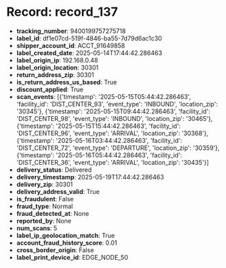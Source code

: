 # Record: record_137

- **tracking_number**: 9400199757275718
- **label_id**: df1e07cd-519f-4846-ba55-7d79d6ac1c30
- **shipper_account_id**: ACCT_91649858
- **label_created_date**: 2025-05-14T17:44:42.286463
- **label_origin_ip**: 192.168.0.48
- **label_origin_location**: 30301
- **return_address_zip**: 30301
- **is_return_address_us_based**: True
- **discount_applied**: True
- **scan_events**: [{'timestamp': '2025-05-15T05:44:42.286463', 'facility_id': 'DIST_CENTER_93', 'event_type': 'INBOUND', 'location_zip': '30345'}, {'timestamp': '2025-05-15T09:44:42.286463', 'facility_id': 'DIST_CENTER_98', 'event_type': 'INBOUND', 'location_zip': '30465'}, {'timestamp': '2025-05-15T15:44:42.286463', 'facility_id': 'DIST_CENTER_96', 'event_type': 'ARRIVAL', 'location_zip': '30368'}, {'timestamp': '2025-05-16T03:44:42.286463', 'facility_id': 'DIST_CENTER_72', 'event_type': 'DEPARTURE', 'location_zip': '30359'}, {'timestamp': '2025-05-16T05:44:42.286463', 'facility_id': 'DIST_CENTER_36', 'event_type': 'ARRIVAL', 'location_zip': '30435'}]
- **delivery_status**: Delivered
- **delivery_timestamp**: 2025-05-19T17:44:42.286463
- **delivery_zip**: 30301
- **delivery_address_valid**: True
- **is_fraudulent**: False
- **fraud_type**: Normal
- **fraud_detected_at**: None
- **reported_by**: None
- **num_scans**: 5
- **label_ip_geolocation_match**: True
- **account_fraud_history_score**: 0.01
- **cross_border_origin**: False
- **label_print_device_id**: EDGE_NODE_50